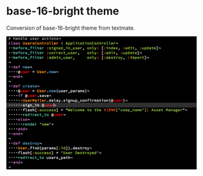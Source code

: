 # base-16-bright theme

Conversion of base-16-bright theme from textmate.

![theme example](https://raw.githubusercontent.com/RyanMacG/atom-base-16-bright/master/theme_example.png "Example of theme for Ruby on Rails syntax")
